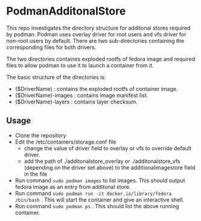 # PodmanAdditonalStore
This repo investigates the directory structure for additonal stores required by podman.
Podman uses overlay driver for root users and vfs driver for non-root users by default. There are two sub-directories containing the corresponding files for both drivers. 

The two directories containes exploded rootfs of fedora image and required files to allow podman to use it to launch a container from it.

The basic structure of the directories is:
* ($DriverName) : contains the exploded rootfs of container image.
* ($DriverName)-images : contains image manifest list.
* ($DriverName)-layers : contains layer checksum.

## Usage
* Clone the repository
* Edit the /etc/containers/storage.conf file
  * change the value of driver field to overlay or vfs to override default driver.
  * add the path of ./additonalstore_overlay or ./additonalstore_vfs (depending on the driver set above) to the additionalimagestore field in the file
* Run command `sudo podman images` to list images. This should output fedora image as an entry from additonal store.
* Run command `sudo podman run -it docker.io/library/fedora /bin/bash` . This will start the container and give an interactive shell.
* Run command `sudo podman ps` . This should list the above running container.
